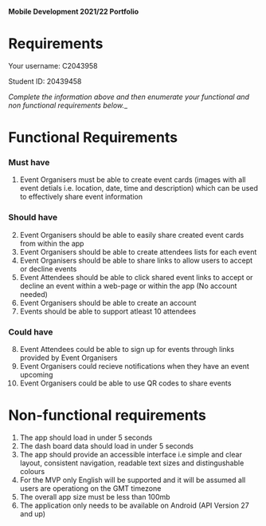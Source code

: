 **Mobile Development 2021/22 Portfolio**
# Requirements

Your username: C2043958

Student ID: 20439458

_Complete the information above and then enumerate your functional and non functional requirements below.__

# Functional Requirements 

### Must have

1. Event Organisers must be able to create event cards (images with all event detials i.e. location, date, time and description) which can be used to effectively share event information 

### Should have

2. Event Organisers should be able to easily share created event cards from within the app
3. Event Organisers should be able to create attendees lists for each event 
4. Event Organisers should be able to share links to allow users to accept or decline events
5. Event Attendees should be able to click shared event links to accept or decline an event within a web-page or within the app (No account needed)
6. Event Organisers should be able to create an account 
7. Events should be able to support atleast 10 attendees

### Could have 

8. Event Attendees could be able to sign up for events through links provided by Event Organisers 
9. Event Organisers could recieve notifications when they have an event upcoming
10. Event Organisers could be able to use QR codes to share events


# Non-functional requirements 

1. The app should load in under 5 seconds 
2. The dash board data should load in under 5 seconds 
3. The app should provide an accessible interface i.e simple and clear layout, consistent navigation, readable text sizes 
and distingushable colours
4. For the MVP only English will be supported and it will be assumed all users are operationg on the GMT timezone
5. The overall app size must be less than 100mb
6. The application only needs to be available on Android (API Version 27 and up) 
